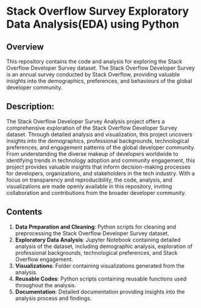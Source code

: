 # Stack Overflow Survey  Exploratory Data Analysis(EDA) using Python

## Overview
This repository contains the code and analysis for exploring the Stack Overflow Developer Survey dataset. The Stack Overflow Developer Survey is an annual survey conducted by Stack Overflow, providing valuable insights into the demographics, preferences, and behaviours of the global developer community.

## Description:

The Stack Overflow Developer Survey Analysis project offers a comprehensive exploration of the Stack Overflow Developer Survey dataset. Through detailed analysis and visualization, this project uncovers insights into the demographics, professional backgrounds, technological preferences, and engagement patterns of the global developer community. From understanding the diverse makeup of developers worldwide to identifying trends in technology adoption and community engagement, this project provides valuable insights that inform decision-making processes for developers, organizations, and stakeholders in the tech industry. With a focus on transparency and reproducibility, the code, analysis, and visualizations are made openly available in this repository, inviting collaboration and contributions from the broader developer community.

## Contents
1. <b>Data Preparation and Cleaning</b>: Python scripts for cleaning and preprocessing the Stack Overflow Developer Survey dataset.
2. <b>Exploratory Data Analysis</b>: Jupyter Notebook containing detailed analysis of the dataset, including demographic analysis, exploration of professional backgrounds, technological preferences, and Stack Overflow engagement.
3. <b>Visualizations</b>: Folder containing visualizations generated from the analysis.
4. <b>Reusable Codes</b>: Python scripts containing reusable functions used throughout the analysis.
5. <b>Documentation</b>: Detailed documentation providing insights into the analysis process and findings.


